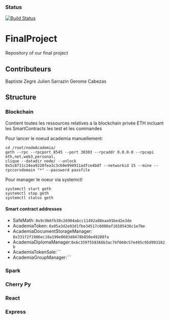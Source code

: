 ### Status
[![Build Status](https://travis-ci.org/bz10bis/FinalProject.svg?branch=master)](https://travis-ci.org/bz10bis/FinalProject.svg?branch=master)

# FinalProject
Repository of our final project 

## Contributeurs
Baptiste Zegre
Julien Sarrazin 
Gerome Cabezas

## Structure

### Blockchain
Contient toutes les ressources relatives a la blockchain privée ETH incluant les SmartContracts les test et les commandes 


Pour lancer le noeud academia manuellement:

```
cd /root/nodeAcademia/
geth --rpc --rpcport 8545 --port 30303 --rpcaddr 0.0.0.0 --rpcapi eth,net,web3,personal,
clique --datadir node/ --unlock 0x5c8711c24ea9220fea3c3cb9e994911adfce4bdf --networkid 15 --mine --rpccorsdomain "*" --password passfile
```

Pour manager le noeur via systemctl
```
systemctl start geth
systemctl stop geth
systemctl status geth
```

#### Smart contract addresses

* SafeMath: ```0x9c9b6fb30c26904abcc11492a88eaa91bed2e3de```
* AcademiaToken: ```0x05a3d2e93d1fbe34517c6080af16505436c1e7be```
* AcademiaDocumentStorageManager: ```0x331f2f1986ec10a199e0603d8478b850e49208fa```
* AcademiaDiplomaManager:```0x6c3597558366b3ac76f660c57e495c95d993182b```
* AcademiaTokenSale:```
* AcademiaGroupManager:```


### Spark 


### Cherry Py

### React

### Express